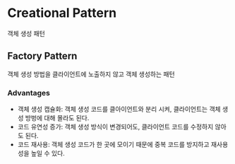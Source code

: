 # Creational Pattern
객체 생성 패턴

## Factory Pattern
객체 생성 방법을 클라이언트에 노출하지 않고 객체 생성하는 패턴

### Advantages
* 객체 생성 캡슐화: 객체 생성 코드를 클아이언트와 분리 시켜, 클라이언트는 객체 생성 방벙에 대해 몰라도 된다.
* 코드 유연성 증가: 객체 생성 방식이 변경되어도, 클라이언트 코드를 수정하지 않아도 된다.
* 코드 재사용: 객체 생성 코드가 한 곳에 모이기 때문에 중복 코드를 방지하고 재사용성을 높일 수 있다.


